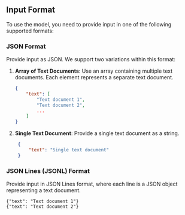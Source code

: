 ## Input Format

To use the model, you need to provide input in one of the following supported formats:

### JSON Format

Provide input as JSON. We support two variations within this format:

1. **Array of Text Documents**:
   Use an array containing multiple text documents. Each element represents a separate text document.

   ```json
   {
       "text": [
           "Text document 1",
           "Text document 2",
           ...
       ]
   }

    ```

2. **Single Text Document**:
   Provide a single text document as a string.

   ```json
    {
        "text": "Single text document"
    }
   ```

### JSON Lines (JSONL) Format

Provide input in JSON Lines format, where each line is a JSON object representing a text document.

```
{"text": "Text document 1"}
{"text": "Text document 2"}
```
